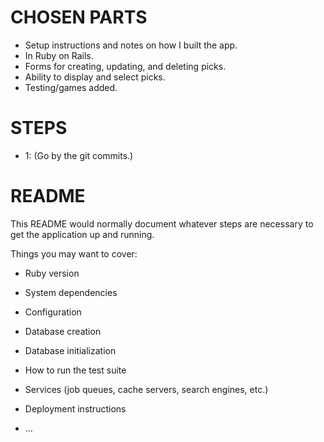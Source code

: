 # CHOSEN PARTS
* Setup instructions and notes on how I built the app.
* In Ruby on Rails.
* Forms for creating, updating, and deleting picks.
* Ability to display and select picks.
* Testing/games added.

# STEPS
* 1: (Go by the git commits.)





# README

This README would normally document whatever steps are necessary to get the
application up and running.

Things you may want to cover:

* Ruby version

* System dependencies

* Configuration

* Database creation

* Database initialization

* How to run the test suite

* Services (job queues, cache servers, search engines, etc.)

* Deployment instructions

* ...
